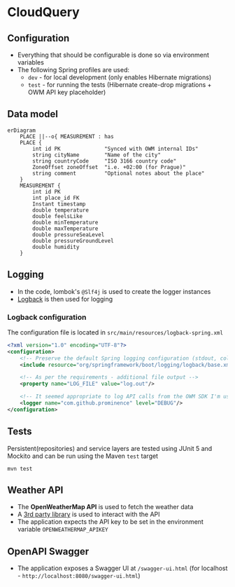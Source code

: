 # CloudQuery

## Configuration

- Everything that should be configurable is done so via environment variables
- The following Spring profiles are used:
  - `dev` - for local development (only enables Hibernate migrations)
  - `test` - for running the tests (Hibernate create-drop migrations + OWM API key placeholder)

## Data model

```mermaid
erDiagram
    PLACE ||--o{ MEASUREMENT : has
    PLACE {
        int id PK              "Synced with OWM internal IDs"
        string cityName        "Name of the city"
        string countryCode     "ISO 3166 country code"
        ZoneOffset zoneOffset  "i.e. +02:00 (for Prague)"
        string comment         "Optional notes about the place"
    }
    MEASUREMENT {
        int id PK
        int place_id FK
        Instant timestamp
        double temperature
        double feelsLike
        double minTemperature
        double maxTemperature
        double pressureSeaLevel
        double pressureGroundLevel
        double humidity
    }

```

## Logging

- In the code, lombok's `@Slf4j` is used to create the logger instances
- [Logback](https://logback.qos.ch/) is then used for logging

### Logback configuration

The configuration file is located in `src/main/resources/logback-spring.xml`

```xml
<?xml version="1.0" encoding="UTF-8"?>
<configuration>
    <!-- Preserve the default Spring logging configuration (stdout, colors, etc..) -->
    <include resource="org/springframework/boot/logging/logback/base.xml"/>

    <!-- As per the requirements - additional file output -->
    <property name="LOG_FILE" value="log.out"/>

    <!-- It seemed appropriate to log API calls from the OWM SDK I'm using -->
    <logger name="com.github.prominence" level="DEBUG"/>
</configuration>
```

## Tests

Persistent(repositories) and service layers are tested using JUnit 5 and Mockito and can be run using the Maven `test` target

```shell
mvn test
```

## Weather API

- The **OpenWeatherMap API** is used to fetch the weather data
- A [3rd party library](https://github.com/Prominence/openweathermap-java-api) is used to interact with the API
- The application expects the API key to be set in the environment variable `OPENWEATHERMAP_APIKEY`

## OpenAPI Swagger

- The application exposes a Swagger UI at `/swagger-ui.html` (for localhost - `http://localhost:8080/swagger-ui.html`)